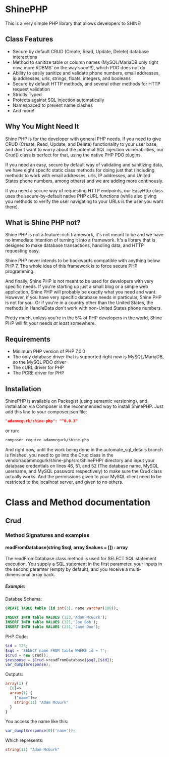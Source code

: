 # ShinePHP
This is a very simple PHP library that allows developers to SHINE!

## Class Features
- Secure by default CRUD (Create, Read, Update, Delete) database interactions
- Method to sanitize table or column names (MySQL/MariaDB only right now, more RDBMS' on the way soon!!!), which PDO does not do
- Ability to easily sanitize and validate phone numbers, email addresses, ip addresses, urls, strings, floats, integers, and booleans
- Secure by default HTTP methods, and several other methods for HTTP request validation
- Strictly Typed
- Protects against SQL injection automatically
- Namespaced to prevent name clashes
- And more!

## Why You Might Need It

Shine PHP is for the developer with general PHP needs. If you need to give CRUD (Create, Read, Update, and Delete) functionality to your user base, and don't want to worry about the potential SQL injection vulnerabilities, our Crud() class is perfect for that, using the native PHP PDO plugins. 

If you need an easy, secure by default way of validating and sanitizing data, we have eight specifc static class methods for doing just that (including methods to work with email addresses, urls, IP addresses, and United States phone numbers, among others) and we are adding more continously. 

If you need a secure way of requesting HTTP endpoints, our EasyHttp class uses the secure-by-default native PHP cURL functions (while also giving you methods to verify the user navigating to your URLs is the user you want there). 

## What is Shine PHP not?
Shine PHP is not a feature-rich framework, it's not meant to be and we have no immediate intention of turning it into a framework. It's a library that is designed to make database transactions, handling data, and HTTP requesting easy. 

Shine PHP never intends to be backwards compatible with anything below PHP 7. The whole idea of this framework is to force secure PHP programming. 

And finally, Shine PHP is not meant to be used for developers with very specific needs. If you're starting up just a small blog or a simple web application, Shine PHP will probably be exactly what you need and want. However, if you have very specific database needs in particular, Shine PHP is not for you. Or if you're in a country other than the United States, the methods in HandleData don't work with non-United States phone numbers.

Pretty much, unless you're in the 5% of PHP developers in the world, Shine PHP will fit your needs *at least* somewhere.

## Requirements

- Minimum PHP version of PHP 7.0.0
- The only database driver that is supported right now is MySQL/MariaDB, so the MySQL PDO driver 
- The cURL driver for PHP
- The PCRE driver for PHP

## Installation

ShinePHP is available on Packagist (using semantic versioning), and installation via Composer is the recommended way to install ShinePHP. Just add this line to your composer.json file:

```json
"adammcgurk/shine-php": "^0.0.3"
```

or run:

```sh
composer require adammcgurk/shine-php
```

And right now, until the work being done in the automate_sql_details branch is finished, you need to go into the Crud class in the vendor/adammcgurk/shine-php/src/ShinePHP/ directory and input your database credentials on lines 46, 51, and 52 (The database name, MySQL username, and MySQL password respectively) to make sure the Crud class actually works. And the permissions given to your MySQL client need to be restricted to the localhost server, and given to no others.

# Class and Method documentation

## Crud

### Method Signatures and examples

#### readFromDatabase(string $sql, array $values = []) : array

The readFromDatabase class method is used for SELECT SQL statement execution. You supply a SQL statement in the first parameter, your inputs in the second paramter (empty by default), and you receive a multi-dimensional array back.

##### Example:

Databse Schema:
```sql
CREATE TABLE table (id int(3), name varchar(100));

INSERT INTO table VALUES (123,'Adam McGurk');
INSERT INTO table VALUES (321,'Joe Bob');
INSERT INTO table VALUES (231,'Jane Doe');
```

PHP Code:
```php
$id = 123;
$sql = 'SELECT name FROM table WHERE id = ?';
$Crud = new Crud();
$response = $Crud->readFromDatabase($sql,[$id]);
var_dump($response);
```

Outputs:
```php
array(1) {
  [0]=>
  array(1) {
    ["name"]=>
    string(11) "Adam McGurk"
  }
}
```

You access the name like this:
```php
var_dump($response[0]['name']);
```

Which represents:
```php
string(11) "Adam McGurk"
```

